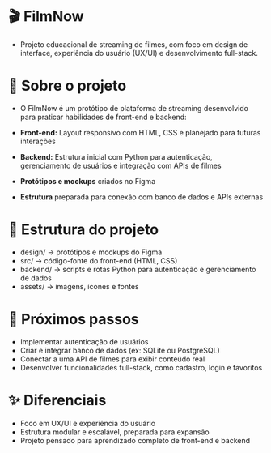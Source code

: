 # 🎬 FilmNow

- Projeto educacional de streaming de filmes, com foco em design de interface, experiência do usuário (UX/UI) e desenvolvimento full-stack.

# 📌 Sobre o projeto

- O FilmNow é um protótipo de plataforma de streaming desenvolvido para praticar habilidades de front-end e backend:

- **Front-end:** Layout responsivo com HTML, CSS e planejado para futuras interações
- **Backend:** Estrutura inicial com Python para autenticação, gerenciamento de usuários e integração com APIs de filmes
- **Protótipos e mockups** criados no Figma
- **Estrutura** preparada para conexão com banco de dados e APIs externas

# 📂 Estrutura do projeto

- design/ → protótipos e mockups do Figma
- src/ → código-fonte do front-end (HTML, CSS)
- backend/ → scripts e rotas Python para autenticação e gerenciamento de dados
- assets/ → imagens, ícones e fontes

# 🚀 Próximos passos

- Implementar autenticação de usuários
- Criar e integrar banco de dados (ex: SQLite ou PostgreSQL)
- Conectar a uma API de filmes para exibir conteúdo real
- Desenvolver funcionalidades full-stack, como cadastro, login e favoritos

# ✨ Diferenciais

- Foco em UX/UI e experiência do usuário
- Estrutura modular e escalável, preparada para expansão
- Projeto pensado para aprendizado completo de front-end e backend